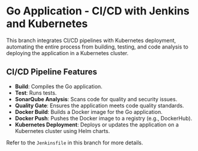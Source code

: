 # Go Application - CI/CD with Jenkins and Kubernetes

This branch integrates CI/CD pipelines with Kubernetes deployment, automating the entire process from building, testing, and code analysis to deploying the application in a Kubernetes cluster.

## CI/CD Pipeline Features

- **Build**: Compiles the Go application.
- **Test**: Runs tests.
- **SonarQube Analysis**: Scans code for quality and security issues.
- **Quality Gate**: Ensures the application meets code quality standards.
- **Docker Build**: Builds a Docker image for the Go application.
- **Docker Push**: Pushes the Docker image to a registry (e.g., DockerHub).
- **Kubernetes Deployment**: Deploys or updates the application on a Kubernetes cluster using Helm charts.

Refer to the `Jenkinsfile` in this branch for more details.
